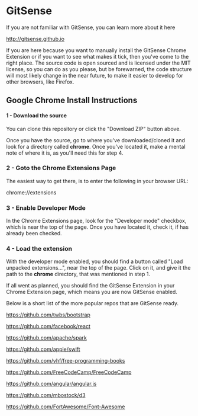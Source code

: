 # GitSense
If you are not familiar with GitSense, you can learn more about it here

http://gitsense.github.io

If you are here because you want to manually install the GitSense Chrome Extension or if you want to see what makes it tick, then you've come to the right place.  The source code is open sourced and is licensed under the MIT license, so you can do as you please, but be forewarned, the code structure will most likely change in the near future, to make it easier to develop for other browsers, like Firefox.

## Google Chrome Install Instructions

#### 1 - Download the source

You can clone this repository or click the "Download ZIP" button above.  

Once you have the source, go to where you've downloaded/cloned it and look for a directory called **chrome**.  Once you've located it, make a mental note of where it is, as you'll need this for step 4.

### 2 - Goto the Chrome Extensions Page

The easiest way to get there, is to enter the following in your browser URL:

chrome://extensions

### 3 - Enable Developer Mode

In the Chrome Extensions page, look for the "Developer mode" checkbox, which is near the top of the page.  Once you have located it, check it, if has already been checked. 

### 4 - Load the extension

With the developer mode enabled, you should find a button called "Load unpacked extensions...", near the top of the page.  Click on it, and give it the path to the **chrome** directory, that was mentioned in step 1.

If all went as planned, you should find the GitSense Extension in your Chrome Extension page, which means you are now GitSense enabled.  

Below is a short list of the more popular repos that are GitSense ready.

https://github.com/twbs/bootstrap

https://github.com/facebook/react

https://github.com/apache/spark

https://github.com/apple/swift

https://github.com/vhf/free-programming-books

https://github.com/FreeCodeCamp/FreeCodeCamp

https://github.com/angular/angular.js

https://github.com/mbostock/d3

https://github.com/FortAwesome/Font-Awesome
